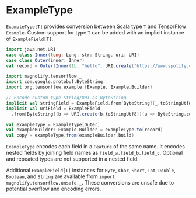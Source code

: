 ExampleType
===========

`ExampleType[T]` provides conversion between Scala type `T` and TensorFlow `Example`. Custom support for type `T` can be added with an implicit instance of `ExampleField[T]`.

```scala
import java.net.URI
case class Inner(long: Long, str: String, uri: URI)
case class Outer(inner: Inner)
val record = Outer(Inner(1L, "hello", URI.create("https://www.spotify.com")))

import magnolify.tensorflow._
import com.google.protobuf.ByteString
import org.tensorflow.example.{Example, Example.Builder}

// Encode custom type String/URI as ByteString
implicit val stringField = ExampleField.from[ByteString](_.toStringUtf8)(ByteString.copyFromUtf8)
implicit val uriField = ExampleField
  .from[ByteString](b => URI.create(b.toStringUtf8))(u => ByteString.copyFromUtf8(u.toString))

val exampleType = ExampleType[Outer]
val exampleBuilder: Example.Builder = exampleType.to(record)
val copy = exampleType.from(exampleBuilder.build)
```

`ExampleType` encodes each field in a `Feature` of the same name. It encodes nested fields by joining field names as `field_a.field_b.field_c`. Optional and repeated types are not supported in a nested field.

Additional `ExampleField[T]` instances for `Byte`, `Char`, `Short`, `Int`, `Double`, `Boolean`, and `String` are available from `import magnolify.tensorflow.unsafe._`. These conversions are unsafe due to potential overflow and encoding errors.
